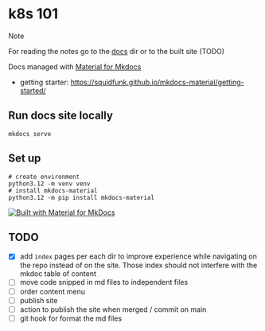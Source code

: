 # k8s 101

> [!NOTE]
> For reading the notes go to the [docs](./docs) dir or to the built site (TODO)

Docs managed with [Material for Mkdocs](https://squidfunk.github.io/mkdocs-material/)

* getting starter: https://squidfunk.github.io/mkdocs-material/getting-started/

## Run docs site locally

```shell
mkdocs serve
```

## Set up

```shell
# create environment
python3.12 -m venv venv
# install mkdocs-material
python3.12 -m pip install mkdocs-material
```

[![Built with Material for MkDocs](https://img.shields.io/badge/Material_for_MkDocs-526CFE?style=for-the-badge&logo=MaterialForMkDocs&logoColor=white)](https://squidfunk.github.io/mkdocs-material/)

## TODO

* [x] add `index` pages per each dir to improve experience while navigating on the repo instead of on the site. Those
  index should not interfere with the mkdoc table of content
* [ ] move code snipped in md files to independent files
* [ ] order content menu
* [ ] publish site
* [ ] action to publish the site when merged / commit on main
* [ ] git hook for format the md files
